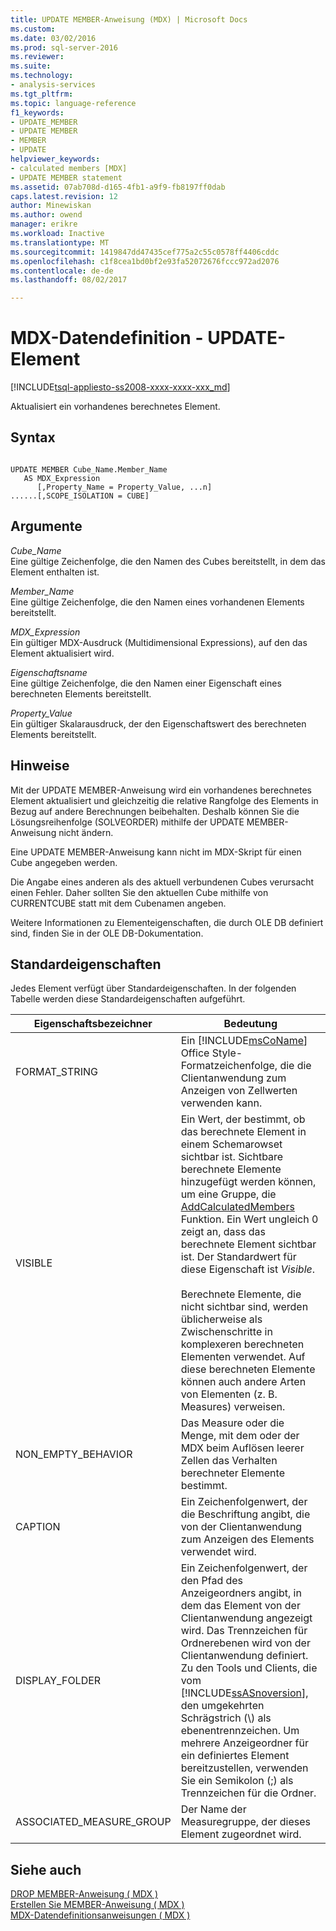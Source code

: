 ```yaml
---
title: UPDATE MEMBER-Anweisung (MDX) | Microsoft Docs
ms.custom: 
ms.date: 03/02/2016
ms.prod: sql-server-2016
ms.reviewer: 
ms.suite: 
ms.technology:
- analysis-services
ms.tgt_pltfrm: 
ms.topic: language-reference
f1_keywords:
- UPDATE_MEMBER
- UPDATE MEMBER
- MEMBER
- UPDATE
helpviewer_keywords:
- calculated members [MDX]
- UPDATE MEMBER statement
ms.assetid: 07ab708d-d165-4fb1-a9f9-fb8197ff0dab
caps.latest.revision: 12
author: Minewiskan
ms.author: owend
manager: erikre
ms.workload: Inactive
ms.translationtype: MT
ms.sourcegitcommit: 1419847dd47435cef775a2c55c0578ff4406cddc
ms.openlocfilehash: c1f8cea1bd0bf2e93fa52072676fccc972ad2076
ms.contentlocale: de-de
ms.lasthandoff: 08/02/2017

---
```

# <a name="mdx-data-definition---update-member"></a>MDX-Datendefinition - UPDATE-Element
[!INCLUDE[tsql-appliesto-ss2008-xxxx-xxxx-xxx_md](../includes/tsql-appliesto-ss2008-xxxx-xxxx-xxx-md.md)]

  Aktualisiert ein vorhandenes berechnetes Element.  
  
## <a name="syntax"></a>Syntax  
  
```  
  
UPDATE MEMBER Cube_Name.Member_Name   
   AS MDX_Expression  
      [,Property_Name = Property_Value, ...n]  
......[,SCOPE_ISOLATION = CUBE]  
```  
  
## <a name="arguments"></a>Argumente  
 *Cube_Name*  
 Eine gültige Zeichenfolge, die den Namen des Cubes bereitstellt, in dem das Element enthalten ist.  
  
 *Member_Name*  
 Eine gültige Zeichenfolge, die den Namen eines vorhandenen Elements bereitstellt.  
  
 *MDX_Expression*  
 Ein gültiger MDX-Ausdruck (Multidimensional Expressions), auf den das Element aktualisiert wird.  
  
 *Eigenschaftsname*  
 Eine gültige Zeichenfolge, die den Namen einer Eigenschaft eines berechneten Elements bereitstellt.  
  
 *Property_Value*  
 Ein gültiger Skalarausdruck, der den Eigenschaftswert des berechneten Elements bereitstellt.  
  
## <a name="remarks"></a>Hinweise  
 Mit der UPDATE MEMBER-Anweisung wird ein vorhandenes berechnetes Element aktualisiert und gleichzeitig die relative Rangfolge des Elements in Bezug auf andere Berechnungen beibehalten. Deshalb können Sie die Lösungsreihenfolge (SOLVEORDER) mithilfe der UPDATE MEMBER-Anweisung nicht ändern.  
  
 Eine UPDATE MEMBER-Anweisung kann nicht im MDX-Skript für einen Cube angegeben werden.  
  
 Die Angabe eines anderen als des aktuell verbundenen Cubes verursacht einen Fehler. Daher sollten Sie den aktuellen Cube mithilfe von CURRENTCUBE statt mit dem Cubenamen angeben.  
  
 Weitere Informationen zu Elementeigenschaften, die durch OLE DB definiert sind, finden Sie in der OLE DB-Dokumentation.  
  
## <a name="standard-properties"></a>Standardeigenschaften  
 Jedes Element verfügt über Standardeigenschaften. In der folgenden Tabelle werden diese Standardeigenschaften aufgeführt.  
  
|Eigenschaftsbezeichner|Bedeutung|  
|-------------------------|-------------|  
|FORMAT_STRING|Ein [!INCLUDE[msCoName](../includes/msconame-md.md)] Office Style-Formatzeichenfolge, die die Clientanwendung zum Anzeigen von Zellwerten verwenden kann.|  
|VISIBLE|Ein Wert, der bestimmt, ob das berechnete Element in einem Schemarowset sichtbar ist. Sichtbare berechnete Elemente hinzugefügt werden können, um eine Gruppe, die [AddCalculatedMembers](../mdx/addcalculatedmembers-mdx.md) Funktion. Ein Wert ungleich 0 zeigt an, dass das berechnete Element sichtbar ist. Der Standardwert für diese Eigenschaft ist *Visible*.<br /><br /> Berechnete Elemente, die nicht sichtbar sind, werden üblicherweise als Zwischenschritte in komplexeren berechneten Elementen verwendet. Auf diese berechneten Elemente können auch andere Arten von Elementen (z. B. Measures) verweisen.|  
|NON_EMPTY_BEHAVIOR|Das Measure oder die Menge, mit dem oder der MDX beim Auflösen leerer Zellen das Verhalten berechneter Elemente bestimmt.|  
|CAPTION|Ein Zeichenfolgenwert, der die Beschriftung angibt, die von der Clientanwendung zum Anzeigen des Elements verwendet wird.|  
|DISPLAY_FOLDER|Ein Zeichenfolgenwert, der den Pfad des Anzeigeordners angibt, in dem das Element von der Clientanwendung angezeigt wird. Das Trennzeichen für Ordnerebenen wird von der Clientanwendung definiert. Zu den Tools und Clients, die vom [!INCLUDE[ssASnoversion](../includes/ssasnoversion-md.md)], den umgekehrten Schrägstrich (\\) als ebenentrennzeichen. Um mehrere Anzeigeordner für ein definiertes Element bereitzustellen, verwenden Sie ein Semikolon (;) als Trennzeichen für die Ordner.|  
|ASSOCIATED_MEASURE_GROUP|Der Name der Measuregruppe, der dieses Element zugeordnet wird.|  
  
## <a name="see-also"></a>Siehe auch  
 [DROP MEMBER-Anweisung &#40; MDX &#41;](../mdx/mdx-data-definition-drop-member.md)   
 [Erstellen Sie MEMBER-Anweisung &#40; MDX &#41;](../mdx/mdx-data-definition-create-member.md)   
 [MDX-Datendefinitionsanweisungen &#40; MDX &#41;](../mdx/mdx-data-definition-statements-mdx.md)  
  
  

